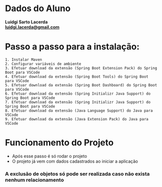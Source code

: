 # Dados do Aluno 
**Luidgi Sarto Lacerda   
luidgi.lacerda@gmail.com**

# Passo a passo para a instalação:

    1. Instalar Maven
    2. Configurar variáveis de ambiente
    3. Efetuar download da extensão (Spring Boot Extension Pack) do Spring Boot para VSCode
    4. Efetuar download da extensão (Spring Boot Tools) do Spring Boot para VSCode
    5. Efetuar download da extensão (Spring Boot Dashboard) do Spring Boot para VSCode
    6. Efetuar download da extensão (Spring Initializr Java Support) do Spring Boot para VSCode
    7. Efetuar download da extensão (Spring Initializr Java Support) do Spring Boot para VSCode
    8. Efetuar download da extensão (Java Language Support) do Java para VSCode
    9. Efetuar download da extensão (Java Extension Pack) do Java para VSCode

# Funcionamento do Projeto
* Após esse passo é só rodar o projeto  
* O projeto já vem com dados cadastrados ao iniciar a aplicação  
### **A exclusão de objetos só pode ser realizada caso não exista nenhum relacionamento**

